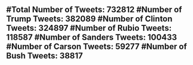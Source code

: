 #Total Number of Tweets: 732812 
#Number of Trump Tweets: 382089
#Number of Clinton Tweets: 324897
#Number of Rubio Tweets: 118587
#Number of Sanders Tweets: 100433
#Number of Carson Tweets: 59277
#Number of Bush Tweets: 38817
---
